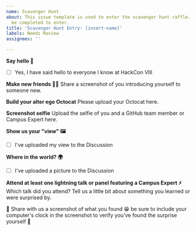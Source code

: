 ```yaml
---
name: Scavenger Hunt
about: This issue template is used to enter the scavenger hunt raffle. All tasks must
  be completed to enter.
title: 'Scavenger Hunt Entry: [insert-name]'
labels: Needs Review
assignees: ''

---
```


**Say hello 👋**
- [ ] Yes, I have said hello to everyone I know at HackCon VIII

**Make new friends 👯‍♀️**
Share a screenshot of you introducing yourself to someone new.

**Build your alter ego Octocat**
Please upload your Octocat here.

**Screenshot selfie**
Upload the selfie of you and a GitHub team member or Campus Expert here.

**Show us your "view" 🖼**
- [ ] I've uploaded my view to the Discussion

**Where in the world? 🌍**
- [ ] I've uploaded a picture to the Discussion

**Attend at least one lightning talk or panel featuring a Campus Expert ⚡️**
Which talk did you attend?
Tell us a little bit about something you learned or were surprised by.

🥚
Share with us a screenshot of what you found 😁 be sure to include your computer's clock in the screenshot to verify you've found the surprise yourself 🎉
